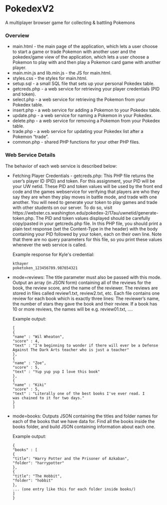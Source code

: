 # PokedexV2
A multiplayer browser game for collecting &amp; battling Pokemons

### Overview
<ul>
<li> main.html - the main page of the application, which lets a user choose to start a game or trade Pokemon
with another user and the pokedex/game view of the application, which lets a user choose a Pokemon to
  play with and then play a Pokemon card game with another player. </li>
<li> main.min.js and lib.min.js - the JS for main.html. </li>
<li> styles.css - the styles for main.html. </li>
<li> setup.sql - a small SQL file that sets up your personal Pokedex table. </li>
<li> getcreds.php - a web service for retrieving your player credentials (PID and token). </li>
<li> select.php - a web service for retrieving the Pokemon from your Pokedex table. </li>
<li> insert.php - a web service for adding a Pokemon to your Pokedex table. </li>
<li> update.php - a web service for naming a Pokemon in your Pokedex. </li>
<li> delete.php - a web service for removing a Pokemon from your Pokedex table. </li>
<li> trade.php - a web service for updating your Pokedex list after a Pokemon “trade”. </li>
<li> common.php - shared PHP functions for your other PHP files. </li>
</ul>

### Web Service Details

The behavior of each web service is described below:
<ul>
<li> Fetching Player Credentials - getcreds.php: 
This PHP file returns the user’s player ID (PID) and token. For this assignment, your PID will be your UW
netid. These PID and token values will be used by the front end code and the games webservice for verifying
that players are who they say they are when they play moves in battle mode, and trade with one another.
You will need to generate your token to play games and trade with other students on our server. To do so, visit
https://webster.cs.washington.edu/pokedex-2/17au/uwnetid/generate-token.php. The PID and token
values displayed should be carefully copy/pasted in your getcreds.php file.
In this PHP file, you should print a plain text response (set the Content-Type in the header) with the body
containing your PID followed by your token, each on their own line. Note that there are no query parameters for
this file, so you print these values whenever the web service is called.
</li>

Example response for Kyle's credential:
```
kthayer
poketoken_123456789.987654321
```
<li> mode=reviews: The title parameter must also be passed with this mode. Output an array (in JSON
form) containing all of the reviews for the book, the review score, and the name of the reviewer. The
reviews are stored in files called review1.txt, review2.txt, etc. Each file contains one review for each
book which is exactly three lines: The reviewer’s name, the number of stars they gave the book and their
review. If a book has 10 or more reviews, the names will be e.g. review01.txt, .... </li>

Example output:
```
[
{
"name" : "Wil Wheaton",
"score" : 4,
"text" : "I'm beginning to wonder if there will ever be a Defense
Against The Dark Arts teacher who is just a teacher"
},
{
"name" : "Zoe",
"score" : 5,
"text" : "Yup yup yup I love this book"
},
{
"name" : "Kiki"
"score" : 5,
"text" : "Literally one of the best books I've ever read. I
was chained to it for two days."
}
]
```
<li>mode=books: Outputs JSON containing the titles and folder names for each of the books that we have
data for. Find all the books inside the books folder, and build JSON containing information about each
one. </li>

Example output:
```
{
"books" : [
{
"title": "Harry Potter and the Prisoner of Azkaban",
"folder": "harrypotter"
},
{
"title": "The Hobbit",
"folder": "hobbit"
},
... (one entry like this for each folder inside books/)
]
}
```
</ul>



